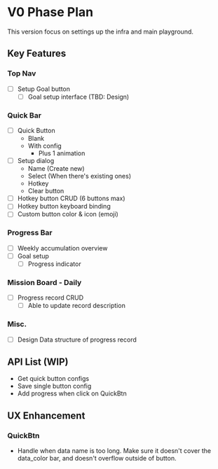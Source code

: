 # V0 Phase Plan

This version focus on settings up the infra and main playground.

## Key Features

### Top Nav

- [ ] Setup Goal button
  - [ ] Goal setup interface (TBD: Design)

### Quick Bar

- [ ] Quick Button
  - Blank
  - With config
    - Plus 1 animation
- [ ] Setup dialog
  - Name (Create new)
  - Select (When there's existing ones)
  - Hotkey
  - Clear button
- [ ] Hotkey button CRUD (6 buttons max)
- [ ] Hotkey button keyboard binding
- [ ] Custom button color & icon (emoji)

### Progress Bar

- [ ] Weekly accumulation overview
- [ ] Goal setup
  - [ ] Progress indicator

### Mission Board - Daily

- [ ] Progress record CRUD
  - [ ] Able to update record description

### Misc.

- [ ] Design Data structure of progress record

## API List (WIP)

- Get quick button configs
- Save single button config
- Add progress when click on QuickBtn

## UX Enhancement

### QuickBtn

- Handle when data name is too long. Make sure it doesn't cover the data_color bar, and doesn't overflow outside of button.
